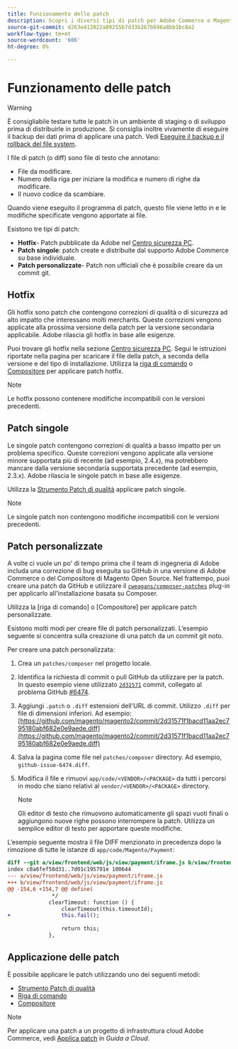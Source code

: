 ```yaml
---
title: Funzionamento delle patch
description: Scopri i diversi tipi di patch per Adobe Commerce e Magenti Open Source e come funzionano.
source-git-commit: d263e412022a89255b7d33b267b696a8bb1bc8a2
workflow-type: tm+mt
source-wordcount: '606'
ht-degree: 0%

---
```



# Funzionamento delle patch

>[!WARNING]
>
>È consigliabile testare tutte le patch in un ambiente di staging o di sviluppo prima di distribuirle in produzione. Si consiglia inoltre vivamente di eseguire il backup dei dati prima di applicare una patch. Vedi [Eseguire il backup e il rollback del file system](../../installation/tutorials/backup.md).

I file di patch (o diff) sono file di testo che annotano:

- File da modificare.
- Numero della riga per iniziare la modifica e numero di righe da modificare.
- Il nuovo codice da scambiare.

Quando viene eseguito il programma di patch, questo file viene letto in e le modifiche specificate vengono apportate ai file.

Esistono tre tipi di patch:

- **Hotfix**- Patch pubblicate da Adobe nel [Centro sicurezza PC](https://magento.com/security/patches).
- **Patch singole**: patch create e distribuite dal supporto Adobe Commerce su base individuale.
- **Patch personalizzate**- Patch non ufficiali che è possibile creare da un commit git.

## Hotfix

Gli hotfix sono patch che contengono correzioni di qualità o di sicurezza ad alto impatto che interessano molti merchants. Queste correzioni vengono applicate alla prossima versione della patch per la versione secondaria applicabile. Adobe rilascia gli hotfix in base alle esigenze.

Puoi trovare gli hotfix nella sezione [Centro sicurezza PC](https://magento.com/security/patches). Segui le istruzioni riportate nella pagina per scaricare il file della patch, a seconda della versione e del tipo di installazione. Utilizza la [riga di comando](../patches/apply.md#) o [Compositore](../patches/apply.md) per applicare patch hotfix.

>[!NOTE]
>
>Le hotfix possono contenere modifiche incompatibili con le versioni precedenti.

## Patch singole

Le singole patch contengono correzioni di qualità a basso impatto per un problema specifico. Queste correzioni vengono applicate alla versione minore supportata più di recente (ad esempio, 2.4.x), ma potrebbero mancare dalla versione secondaria supportata precedente (ad esempio, 2.3.x). Adobe rilascia le singole patch in base alle esigenze.

Utilizza la [Strumento Patch di qualità](https://devdocs.magento.com/quality-patches/tool.html) applicare patch singole.

>[!NOTE]
>
>Le singole patch non contengono modifiche incompatibili con le versioni precedenti.

## Patch personalizzate

A volte ci vuole un po&#39; di tempo prima che il team di ingegneria di Adobe includa una correzione di bug eseguita su GitHub in una versione di Adobe Commerce o del Compositore di Magento Open Source. Nel frattempo, puoi creare una patch da GitHub e utilizzare il [`cweagans/composer-patches`](https://github.com/cweagans/composer-patches/) plug-in per applicarlo all&#39;installazione basata su Composer.

Utilizza la [riga di comando] o [Compositore] per applicare patch personalizzate.

Esistono molti modi per creare file di patch personalizzati. L’esempio seguente si concentra sulla creazione di una patch da un commit git noto.

Per creare una patch personalizzata:

1. Crea un `patches/composer` nel progetto locale.
1. Identifica la richiesta di commit o pull GitHub da utilizzare per la patch. In questo esempio viene utilizzato [`2d31571`](https://github.com/magento/magento2/commit/2d31571f1bacd11aa2ec795180abf682e0e9aede) commit, collegato al problema GitHub [#6474](https://github.com/magento/magento2/issues/6474).
1. Aggiungi `.patch` o `.diff` estensioni dell&#39;URL di commit. Utilizzo `.diff` per file di dimensioni inferiori. Ad esempio: [https://github.com/magento/magento2/commit/2d31571f1bacd11aa2ec795180abf682e0e9aede.diff](https://github.com/magento/magento2/commit/2d31571f1bacd11aa2ec795180abf682e0e9aede.diff)
1. Salva la pagina come file nel `patches/composer` directory. Ad esempio, `github-issue-6474.diff`.
1. Modifica il file e rimuovi `app/code/<VENDOR>/<PACKAGE>` da tutti i percorsi in modo che siano relativi al `vendor/<VENDOR>/<PACKAGE>` directory.

   >[!NOTE]
   >
   >Gli editor di testo che rimuovono automaticamente gli spazi vuoti finali o aggiungono nuove righe possono interrompere la patch. Utilizza un semplice editor di testo per apportare queste modifiche.

L’esempio seguente mostra il file DIFF menzionato in precedenza dopo la rimozione di tutte le istanze di `app/code/Magento/Payment`:

```diff
diff --git a/view/frontend/web/js/view/payment/iframe.js b/view/frontend/web/js/view/payment/iframe.js
index c8a6fef58d31..7d01c195791e 100644
--- a/view/frontend/web/js/view/payment/iframe.js
+++ b/view/frontend/web/js/view/payment/iframe.js
@@ -154,6 +154,7 @@ define(
              */
             clearTimeout: function () {
                 clearTimeout(this.timeoutId);
+                this.fail();
 
                 return this;
             },
```

## Applicazione delle patch

È possibile applicare le patch utilizzando uno dei seguenti metodi:

- [Strumento Patch di qualità](https://devdocs.magento.com/quality-patches/tool.html)
- [Riga di comando](/help/upgrade/patches/apply.md#command-line)
- [Compositore](/help/upgrade/patches/apply.md#composer)

>[!NOTE]
>
>Per applicare una patch a un progetto di infrastruttura cloud Adobe Commerce, vedi [Applica patch](https://devdocs.magento.com/cloud/project/project-patch.html) in _Guida a Cloud_.
